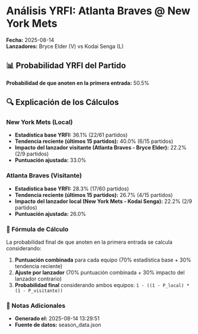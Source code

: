 # Análisis YRFI: Atlanta Braves @ New York Mets

**Fecha:** 2025-08-14  
**Lanzadores:** Bryce Elder (V) vs Kodai Senga (L)

## 📊 Probabilidad YRFI del Partido

**Probabilidad de que anoten en la primera entrada:** 50.5%

## 🔍 Explicación de los Cálculos

### New York Mets (Local)
- **Estadística base YRFI:** 36.1% (22/61 partidos)
- **Tendencia reciente (últimos 15 partidos):** 40.0% (6/15 partidos)
- **Impacto del lanzador visitante (Atlanta Braves - Bryce Elder):** 22.2% (2/9 partidos)
- **Puntuación ajustada:** 33.0%

### Atlanta Braves (Visitante)
- **Estadística base YRFI:** 28.3% (17/60 partidos)
- **Tendencia reciente (últimos 15 partidos):** 26.7% (4/15 partidos)
- **Impacto del lanzador local (New York Mets - Kodai Senga):** 22.2% (2/9 partidos)
- **Puntuación ajustada:** 26.0%

### 📝 Fórmula de Cálculo

La probabilidad final de que anoten en la primera entrada se calcula considerando:
1. **Puntuación combinada** para cada equipo (70% estadística base + 30% tendencia reciente)
2. **Ajuste por lanzador** (70% puntuación combinada + 30% impacto del lanzador contrario)
3. **Probabilidad final** considerando ambos equipos: `1 - ((1 - P_local) * (1 - P_visitante))`

### 📌 Notas Adicionales

- **Generado el:** 2025-08-14 13:29:51
- **Fuente de datos:** season_data.json
